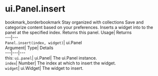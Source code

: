  
#  ui.Panel.insert 
bookmark_borderbookmark Stay organized with collections  Save and categorize content based on your preferences.
Inserts a widget into to the panel at the specified index. 
Returns this panel.
Usage| Returns  
---|---  
`Panel.insert(index, widget)`| ui.Panel  
Argument| Type| Details  
---|---|---  
this: `ui.panel`| ui.Panel| The ui.Panel instance.  
`index`| Number| The index at which to insert the widget.  
`widget`| ui.Widget| The widget to insert.  
